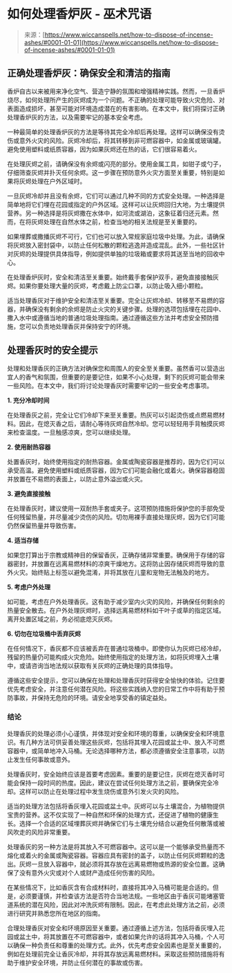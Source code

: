 <!--yml

category: 未分类

date: 2024-06-12 20:06:53

-->

# 如何处理香炉灰 - 巫术咒语

> 来源：[https://www.wiccanspells.net/how-to-dispose-of-incense-ashes/#0001-01-01](https://www.wiccanspells.net/how-to-dispose-of-incense-ashes/#0001-01-01)

## 正确处理香炉灰：确保安全和清洁的指南

香炉自古以来被用来净化空气、营造宁静的氛围和增强精神实践。然而，一旦香炉烧尽，如何处理所产生的灰烬成为一个问题。不正确的处理可能导致火灾危险、对表面造成损坏，甚至可能对环境造成潜在的有害影响。在本文中，我们将探讨正确处理香炉灰的方法，以及需要牢记的基本安全考虑。

一种最简单的处理香炉灰的方法是等待其完全冷却后再处理。这样可以确保没有烫伤或意外火灾的风险。灰烬冷却后，将其转移到非可燃容器中，如金属或玻璃罐。避免使用塑料或纸质容器，因为如果灰烬还在热的话，它们很容易着火。

在处理灰烬之前，请确保没有余烬或闪亮的部分。使用金属工具，如钳子或勺子，仔细筛查灰烬并扑灭任何余烬。这一步骤在预防意外火灾方面至关重要，特别是如果将灰烬处理在户外区域时。

一旦灰烬冷却并且没有余烬，它们可以通过几种不同的方式安全处理。一种选择是简单地将它们埋在花园或指定的户外区域。这样可以让灰烬回归大地，为土壤提供营养。另一种选择是将灰烬撒在水体中，如河流或湖泊，这象征着归还元素。然而，在将灰烬处理在自然水体之前，检查当地的相关法规是至关重要的。

如果埋葬或撒播灰烬不可行，它们也可以放入常规家庭垃圾中处理。为此，请确保将灰烬放入密封袋中，以防止任何松散的颗粒逃逸并造成混乱。此外，一些社区针对灰烬的处理提供具体指导，例如提供单独的垃圾箱或要求将其送至当地的回收中心。

在处理香炉灰时，安全和清洁至关重要。始终戴手套保护双手，避免直接接触灰烬。如果你要处理大量的灰烬，考虑戴上防尘口罩，以防止吸入细小颗粒。

适当处理香灰对于维护安全和清洁至关重要。完全让灰烬冷却、转移至不易燃的容器，并确保没有剩余的余烬是防止火灾的关键步骤。处理的选项包括埋在花园中、撒入水中或遵循当地的普通垃圾处理指南。通过遵循这些方法并考虑安全预防措施，您可以负责地处理香灰并保持安宁的环境。

## **处理香灰时的安全提示**

处理和处理香灰的正确方法对确保您和周围人的安全至关重要。虽然香可以营造出宜人的香气和氛围，但重要的是要记住，如果不小心处理，剩下的灰烬可能会带来一些风险。在本文中，我们将讨论处理香灰时需要牢记的一些安全考虑事项。

**1\. 充分冷却时间**

在处理香灰之前，完全让它们冷却下来至关重要。热灰可以引起烫伤或点燃易燃材料。因此，在熄灭香之后，请耐心等待灰烬自然冷却。您可以轻轻用手背触摸灰烬来检查温度。一旦触感凉爽，您可以继续处理。

**2\. 使用耐热容器**

处置香灰时，始终使用指定的耐热容器。金属或陶瓷容器是推荐的，因为它们可以承受高温。避免使用塑料或纸质容器，因为它们可能会融化或着火。确保容器稳固并放置在不易燃的表面上，以防止意外溢出或火灾。

**3\. 避免直接接触**

在处理香灰时，建议使用一双耐热手套或夹子。这项预防措施将保护您的手部免受任何残留热量，并尽量减少烫伤的风险。切勿用裸手直接处理灰烬，因为它们可能仍然保留热量并导致伤害。

**4\. 适当存储**

如果您打算出于宗教或精神目的保留香灰，正确存储非常重要。确保用于存储的容器密封，并放置在远离易燃材料的凉爽干燥地方。这将防止因存储灰烬而导致的意外火灾。始终贴上标签以避免混淆，并将其放在儿童和宠物无法触及的地方。

**5\. 考虑户外处理**

如可能，考虑在户外处理香灰。这有助于减少室内火灾的风险，并确保任何剩余的热量安全散去。在户外处理灰烬时，选择远离易燃材料如干叶子或草的指定区域。离开处置区域之前，务必彻底熄灭灰烬。

**6\. 切勿在垃圾桶中丢弃灰烬**

在任何情况下，香灰都不应该被丢弃在普通垃圾桶中。即使你认为灰烬已经冷却，残留的热量仍可能构成火灾危险。始终使用指定的处理方法，如将灰烬埋入土壤中，或请咨询当地法规以获取有关灰烬的正确处理的具体指导。

遵循这些安全提示，您可以确保在处理和处理香灰时获得安全愉快的体验。记住要优先考虑安全，并注意任何潜在风险。将这些实践纳入您的日常工作中将有助于预防事故，并保持无危险的环境。请安全地享受香的镇定益处。

### 结论

处理香灰的处理必须小心谨慎，并体现对安全和环境的尊重，以确保安全和环境意识。有几种方法可供妥善处理这些灰烬，包括将其埋入花园或盆土中、放入不可燃容器中，或简单地冲入马桶。无论选择哪种方法，都必须遵循安全注意事项，以防止发生任何事故或意外。

处理香灰时，安全始终应该是首要考虑因素。重要的是要记住，灰烬在熄灭香时可能会保持一段时间的热度。因此，建议在尝试任何处理方法之前，要确保完全冷却。这样可以防止在处理过程中发生烧伤或意外引发火灾的风险。

适当的处理方法包括将香灰埋入花园或盆土中。灰烬可以与土壤混合，为植物提供宝贵的营养。这不仅实现了一种自然和环保的处理方式，还促进了植物的健康生长。选择一个合适的区域埋葬灰烬并确保它们与土壤充分结合以避免任何散落或被风吹走的风险非常重要。

处理香灰的另一种方法是将其放入不可燃容器中。这可以是一个能够承受热量而不熔化或着火的金属或陶瓷容器。容器应具有密封的盖子，以防止任何灰烬颗粒的逸出。灰烬一旦放入容器中，就必须将其存放在远离易燃物或热源的安全位置。这确保了没有意外火灾或对个人或财产造成任何伤害的风险。

在某些情况下，比如香灰含有合成材料时，直接将其冲入马桶可能是合适的。但是，必须要谨慎，并检查该方法是否符合当地法规。一些地区由于香灰可能堵塞管道系统的潜在风险，因此对冲洗灰烬有限制。因此，在考虑此处理方法之前，必须进行研究并熟悉您所在地区的指南。

合理处理香灰对安全和环境原因至关重要。通过遵循上述方法，包括将香灰埋入花园或盆土中，将其放置在不可燃容器中，或者如果允许的话将其冲入马桶，个人可以确保一种负责任和尊重的处理方式。此外，优先考虑安全因素也是至关重要的，例如在处理前完全让香灰冷却，并将其存放远离易燃材料。采取这些预防措施将有助于维护安全环境，并防止任何潜在的事故或伤害。
